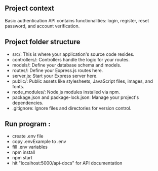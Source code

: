 ## Project context 
Basic authentication API contains functionalities: login, register, reset password, and account verification.

## Project folder structure   

* src/: This is where your application's source code resides.  
* controllers/: Controllers handle the logic for your routes.  
* models/: Define your database schema and models.  
* routes/: Define your Express.js routes here.  
* server.js: Start your Express server here.  
* public/: Public assets like stylesheets, JavaScript files, images, and fonts.  
* node_modules/: Node.js modules installed via npm.  
* package.json and package-lock.json: Manage your project's dependencies.  
* .gitignore: Ignore files and directories for version control.  

## Run program :

* create .env file
* copy .envExample to .env
* fill .env variables
* npm install
* npm start
* hit "localhost:5000/api-docs" for API documentation
